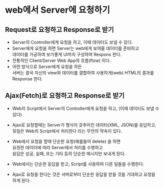 # web에서 Server에 요청하기

## Request로 요청하고 Response로 받기
* Server의 Controller에게 요청을 하고, 이때 데이터도 보낼 수 있다.
* Server에게 요청을 하면 Server는 web에게 보여줄 데이터를 준비하고  
데이터를 가공하여 보기좋게 UI까지 구성하여 Respons 한다.
* 전통적인 Client/Server Web App의 흐름(flow) 이다.
* 어떤 방식으로 Server에게 요청을 하든  
서버는 결국 자신의 view와 데이터를 결합하여 사용하게(web) HTML의 결과를 Response 한다.

## Ajax(Fetch)로 요청하고 Response로 받기
* Web의 Script에서 Server의 Controller에게 요청을 하고, (이때 데이터도 보낼 수 있다)
* Ajax로 요청할때는 Server가 형식이 갖추어진 데이터(XML, JSON)를 응답하고,  
뒷일은 Web의 Script에서 처리한다 라는 무언의 약속이 있다.

* Web에서 요청을 할때 단순한 요청(예를들어 delete) 을 하면  
요청한 데이터에 따라 Server에서 처리를 수행하고  
응답은 성공, 실패, 또는 기타 등의 단순한 메시지만 보내게 된다.

* Web에서는 단순한 응답을 받고, Script를 사용하여 다른 일들을 수행한다.

* Ajax로 요청을 한다는 것은 서버로부터 단순한 응답을 받을 것을 기대하고 요청을 하게 된다.